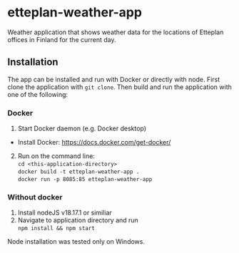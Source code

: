 # etteplan-weather-app
Weather application that shows weather data for the locations of Etteplan offices in Finland for the current day.

## Installation
The app can be installed and run with Docker or directly with node. First clone the application with `git clone`. Then build and run the application with one of the following:  

### Docker
1. Start Docker daemon (e.g. Docker desktop)  
- Install Docker: https://docs.docker.com/get-docker/  
2. Run on the command line:  
`cd <this-application-directory>`  
`docker build -t etteplan-weather-app .`  
`docker run -p 8085:85 etteplan-weather-app`  

### Without docker
1. Install nodeJS v18.17.1 or similiar  
2. Navigate to application directory and run  
`npm install && npm start`  

Node installation was tested only on Windows.  


